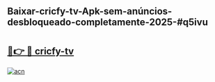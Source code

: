 ## Baixar-cricfy-tv-Apk-sem-anúncios-desbloqueado-completamente-2025-#q5ivu

# <h2><a href="https://ainizakaria.my?title=cricfy-tv&ref=20M">🔗👉 🔴 cricfy-tv</a></h2>

[![acn](https://github.com/user-attachments/assets/0f9c940e-d8b0-45ae-aac7-cd30a18b3e1c)](https://ainizakaria.my?title=cricfy-tv&ref=20M)

